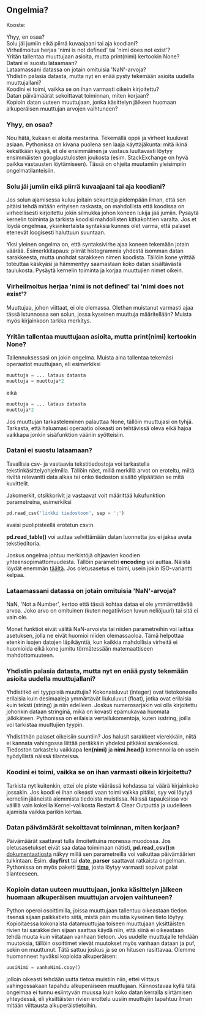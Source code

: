 ## Ongelmia?

Kooste:

Yhyy, en osaa?  
Solu jäi jumiin eikä piirrä kuvaajaani tai aja koodiani?  
Virheilmoitus herjaa 'nimi is not defined' tai 'nimi does not exist'?  
Yritän tallentaa muuttujaan asioita, mutta print(nimi) kertookin None?  
Datani ei suostu lataamaan?  
Lataamassani datassa on jotain omituisia 'NaN'-arvoja?  
Yhdistin palasia datasta, mutta nyt en enää pysty tekemään asioita uudella muuttujallani?  
Koodini ei toimi, vaikka se on ihan varmasti oikein kirjoitettu?  
Datan päivämäärät sekoittavat toiminnan, miten korjaan?  
Kopioin datan uuteen muuttujaan, jonka käsittelyn jälkeen huomaan alkuperäisen muuttujan arvojen vaihtuneen?  


### Yhyy, en osaa?

Nou hätä, kukaan ei aloita mestarina. Tekemällä oppii ja virheet kuuluvat asiaan.
Pythonissa on kivana puolena sen laaja käyttäjäkunta: mitä ikinä keksitkään kysyä, et ole ensimmäinen ja vastaus luultavasti löytyy ensimmäisten googlaustulosten joukosta (esim. StackExchange on hyvä paikka vastausten löytämiseen).
Tässä on ohjeita muutamiin yleisimpiin ongelmatilanteisiin.

### Solu jäi jumiin eikä piirrä kuvaajaani tai aja koodiani?

Jos solun ajamisessa kuluu joitain sekunteja pidempään ilman, että sen pitäisi tehdä mitään erityisen raskasta, on mahdollista että koodissa on virheellisesti kirjoitettu
jokin silmukka johon koneen lukija jää jumiin. Pysäytä kernelin toiminta ja tarkista koodisi mahdollisten kitkakohtien varalta.
Jos et löydä ongelmaa, yksinkertaista syntaksia kunnes olet varma, että palaset etenevät loogisesti haluttuun suuntaan.

Yksi yleinen ongelma on, että syntaksivirhe ajaa koneen tekemään jotain väärää. Esimerkkitapaus: piirrät histogrammia yhdestä isomman datan sarakkeesta,
mutta unohdat sarakkeen nimen koodista. Tällöin kone yrittää toteuttaa käskyäsi ja hämmentyy saamastaan koko datan sisältävästä taulukosta.
Pysäytä kernelin toiminta ja korjaa muuttujien nimet oikein.

### Virheilmoitus herjaa 'nimi is not defined' tai 'nimi does not exist'? 

Muuttujaa, johon viittaat, ei ole olemassa. Olethan muistanut varmasti ajaa tässä istunnossa sen solun, jossa kyseinen muuttuja määritellään?
Muista myös kirjainkoon tarkka merkitys.

### Yritän tallentaa muuttujaan asioita, mutta print(nimi) kertookin None?

Tallennuksessasi on jokin ongelma. Muista aina tallentaa tekemäsi operaatiot muuttujaan, eli esimerkiksi
```python
muuttuja = ... lataus datasta
muuttuja = muuttuja*2
```
eikä
```python
muuttuja = ... lataus datasta
muuttuja*2
```
Jos muuttujan tarkasteleminen palauttaa None, tällöin muuttujasi on tyhjä.
Tarkasta, että haluamasi operaatio oikeasti on tehtävissä oleva eikä hajoa vaikkapa jonkin sisäfunktion vääriin syötteisiin.

### Datani ei suostu lataamaan? 
Tavallisia csv- ja vastaavia tekstitiedostoja voi tarkastella tekstinkäsittelyohjelmilla. Tällöin näet, millä merkillä arvot on eroteltu, miltä riviltä
relevantti data alkaa tai onko tiedoston sisältö ylipäätään se mitä kuvittelit.

Jakomerkit, otsikkorivit ja vastaavat voit määrittää lukufunktion parametreina, esimerkiksi
```python
pd.read_csv('linkki tiedostoon', sep = ';')
```
avaisi puolipisteellä erotetun csv:n.

**pd.read_table()** voi auttaa selvittämään datan luonnetta jos ei jaksa avata tekstieditoria.

Joskus ongelma johtuu merkistöjä ohjaavien koodien yhteensopimattomuudesta. Tällöin parametri **encoding** voi auttaa.
Näistä löydät enemmän [täältä](https://docs.python.org/3/library/codecs.html#standard-encodings). Jos oletusasetus ei toimi, usein jokin ISO-variantti kelpaa.

### Lataamassani datassa on jotain omituisia 'NaN'-arvoja?  

NaN, 'Not a Number', kertoo että tässä kohtaa dataa ei ole ymmärrettävää arvoa. Joko arvo on omituinen (kuten negatiivisen luvun neliöjuuri) tai sitä ei vain ole.

Monet funktiot eivät välitä NaN-arvoista tai niiden parametreihin voi laittaa asetuksen, jolla ne eivät huomioi niiden olemassaoloa.
Tämä helpottaa etenkin isojen datojen läpikäyntiä, kun kaikkia mahdollisia virheitä ei huomioida eikä kone jumitu törmätessään matemaattiseen mahdottomuuteen.

### Yhdistin palasia datasta, mutta nyt en enää pysty tekemään asioita uudella muuttujallani?

Yhdistitkö eri tyyppisiä muuttujia? Kokonaisluvut (integer) ovat tietokoneelle erilaisia kuin desimaaleja ymmärtävät liukuluvut (float),
jotka ovat erilaisia kuin teksti (string) ja niin edelleen.
Joskus numerosarjakin voi olla kirjoitettu johonkin dataan stringinä, mikä on kovasti epämukavaa huomata jälkikäteen.
Pythonissa on erilaisia vertailukomentoja, kuten isstring, joilla voi tarkistaa muuttujien tyypin.

Yhdistithän palaset oikeisiin suuntiin? Jos halusit sarakkeet vierekkäin, niitä ei kannata vahingossa liittää peräkkäin yhdeksi pitkäksi sarakkeeksi.
Tiedoston tarkastelu vaikkapa **len(nimi)** ja **nimi.head()** komennoilla on usein hyödyllistä näissä tilanteissa.


### Koodini ei toimi, vaikka se on ihan varmasti oikein kirjoitettu? 

Tarkista nyt kuitenkin, ettei ole piste väärässä kohdassa tai väärä kirjainkoko jossakin.
Jos koodi ei ihan oikeasti vaan toimi vaikka pitäisi, syy voi löytyä kerneliin jääneistä aiemmista tiedoista muistissa.
Näissä tapauksissa voi välillä vain kokeilla Kernel-valikosta Restart & Clear Outputtia ja uudelleen ajamista vaikka parikin kertaa.

### Datan päivämäärät sekoittavat toiminnan, miten korjaan?  

Päivämäärät saattavat tulla ilmoitettuina monessa muodossa. Jos oletusasetukset eivät saa dataa toimimaan nätisti, **pd.read_csv():n** [dokumentaatiosta](https://pandas.pydata.org/pandas-docs/stable/generated/pandas.read_csv.html) näkyy millä sen parametreilla voi vaikuttaa päivämäärien tulkintaan. Esim. **dayfirst** tai **date_parser** saattavat ratkaista ongelman.
Pythonissa on myös paketti [**time**](https://docs.python.org/3/library/time.html), josta löytyy varmasti sopivat palat tilanteeseen.

### Kopioin datan uuteen muuttujaan, jonka käsittelyn jälkeen huomaan alkuperäisen muuttujan arvojen vaihtuneen?  

Python operoi osoittimilla, joissa muuttujaan tallentuu oikeastaan tiedon itsensä sijaan paikkatieto siitä, mistä päin muistia kyseinen tieto löytyy.
Kopioitaessa kokonaista datamuuttujaa toiseen muuttujaan yksittäisten rivien tai sarakkeiden sijaan saattaa käydä niin, että siinä ei oikeastaan tehdä muuta kuin
viitataan vanhaan tietoon. Jos uudelle muuttujalle tehdään muutoksia, tällöin osoittimet vievät muutokset myös vanhaan dataan ja puf, sekin on muuttunut.
Tätä sattuu joskus ja se on hitusen rasittavaa. Olemme huomanneet hyväksi kopioida alkuperäisen:

```python
uusiNimi = vanhaNimi.copy()
```
jolloin oikeasti tehdään uutta tietoa muistiin niin, ettei viittaus vahingossakaan tapahdu alkuperäiseen muuttujaan.
Kiinnostavaa kyllä tätä ongelmaa ei tunnu esiintyvän muussa kuin koko datan kerralla siirtämisen yhteydessä, eli yksittäisten rivien erottelu uusiin muuttujiin tapahtuu
ilman mitään viittausta alkuperäistietoihin.



